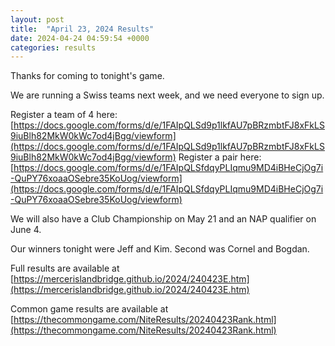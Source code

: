 ```yaml
---
layout: post
title:  "April 23, 2024 Results"
date: 2024-04-24 04:59:54 +0000
categories: results
---
```

Thanks for coming to tonight's game.

We are running a Swiss teams next week, and we need everyone to sign up.

Register a team of 4 here: [https://docs.google.com/forms/d/e/1FAIpQLSd9p1lkfAU7pBRzmbtFJ8xFkLS9iuBlh82MkW0kWc7od4jBgg/viewform](https://docs.google.com/forms/d/e/1FAIpQLSd9p1lkfAU7pBRzmbtFJ8xFkLS9iuBlh82MkW0kWc7od4jBgg/viewform)
Register a pair here: [https://docs.google.com/forms/d/e/1FAIpQLSfdqyPLIqmu9MD4iBHeCjOg7i-QuPY76xoaaOSebre35KoUog/viewform](https://docs.google.com/forms/d/e/1FAIpQLSfdqyPLIqmu9MD4iBHeCjOg7i-QuPY76xoaaOSebre35KoUog/viewform)

We will also have a Club Championship on May 21 and an NAP qualifier on June 4.

Our winners tonight were Jeff and Kim. Second was Cornel and Bogdan.

Full results are available at [https://mercerislandbridge.github.io/2024/240423E.htm](https://mercerislandbridge.github.io/2024/240423E.htm)

Common game results are available at [https://thecommongame.com/NiteResults/20240423Rank.html](https://thecommongame.com/NiteResults/20240423Rank.html)

